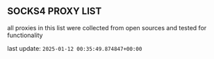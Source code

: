 ## SOCKS4 PROXY LIST

all proxies in this list were collected from open sources and tested for functionality

last update: `2025-01-12 00:35:49.874847+00:00`